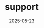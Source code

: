 ---
title: support
date: 2025-05-23
type: landing

sections:
  - block: markdown
    content:
      title: Support
      text: 
        Besides our [Focus groups](https://pid.services.base4nfdi.de/community/focus-groups/) on PIDs in DMPs and ELNs, we offer further opportunities to learn about the PID Coordination Hub and ask questions. 
    design:
      columns: '1'

  - block: markdown
    content:
      title: <h2>Open Hour</h2>
      text: |
        The event can be equated with an "Open House" – an informal gathering where the project invites you to learn more about its mission. It is an opportunity to foster engagement and interact with the project in a casual, drop-in manner. During the Open Hour, the project's work is showcased, and the community is engaged. The Open Hours are designed to be accessible to everyone, regardless of background or connection to the project. 
        
        The events are held on a bi-monthly basis at different times on different days. The event will last one hour and will be announced via NFDI mailing lists and Rocket.chat a few weeks in advance, **together with the access link to the Zoom room**.
        
        The upcoming meetings are on 
        * **Wednesday, October 1st at 9:30 am,** 
        * **Thursday, November 25 at 1 pm, and** 
        * **an event at the end of January 2026.**

    design:
      columns: '2'

  - block: markdown
    content:
      title: <h2>Consultation hour</h2>
      text: |
        Furthermore we offer you **1:1 consultations sessions** to explore PID-specific challenges related to your service and/or use case. The consultation hour offers a tailored approach to address your requirements.
        Please use the [contact form](https://pid.services.base4nfdi.de/about/contact/) to ‘book’ a consultation hour with PID4NFDI. Inquiries should contain **3 date options for meeting time**.
    design:
      columns: '2'

 # - block: markdown
  #  content:
 #     title: <h2>Problem- or needs-specific workshops</h2>
 #     subtitle: <h3>Use Case Analysis</h3>
 #     text: |
 #       The purpose of this analysis is to showcase PID integration in a new PID service that is being developed within the [KonsortSWD](https://www.konsortswd.de/) consortium. This service aims to reference elements below the dataset, study, or publication level via PID, enhancing FAIRness of low-granular dataset elements and fulfilling requirements such as handling a large number of PIDs.
        
 #       {{% cta cta_alt_link="https://doi.org/10.5281/zenodo.14327770" cta_alt_text="Read the use case analysis" %}}
 #   design:
  #    columns: '2'

---